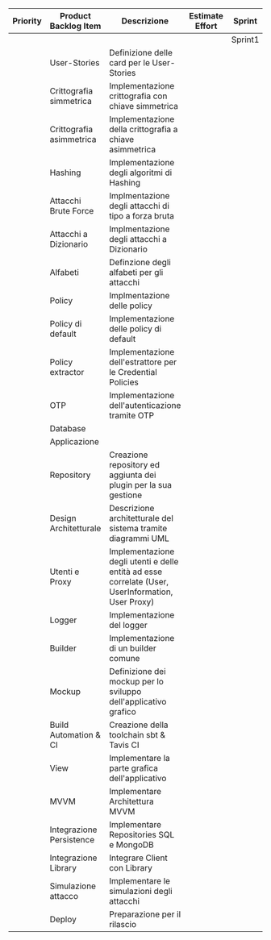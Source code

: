 | Priority | Product Backlog Item     | Descrizione                                                                                        | Estimate Effort | Sprint  |         |         |         |         |         |         |         |
|----------|--------------------------|----------------------------------------------------------------------------------------------------|:---------------:|---------|---------|---------|---------|---------|---------|---------|---------|
|          |                          |                                                                                                    |                 | Sprint1 | Sprint2 | Sprint3 | Sprint4 | Sprint5 | Sprint6 | Sprint7 | Sprint8 |
|          | User-Stories             | Definizione delle card per le User-Stories                                                         |                 |         |         |         |         |         |         |         |         |
|          | Crittografia simmetrica  | Implementazione crittografia con chiave simmetrica                                                 |                 |         |         |         |         |         |         |         |         |
|          | Crittografia asimmetrica | Implementazione della crittografia a chiave asimmetrica                                            |                 |         |         |         |         |         |         |         |         |
|          | Hashing                  | Implementazione degli algoritmi di Hashing                                                         |                 |         |         |         |         |         |         |         |         |
|          | Attacchi Brute Force     | Implmentazione degli attacchi di tipo a forza bruta                                                |                 |         |         |         |         |         |         |         |         |
|          | Attacchi a Dizionario    | Implmentazione degli attacchi a Dizionario                                                         |                 |         |         |         |         |         |         |         |         |
|          | Alfabeti                 | Definzione degli alfabeti per gli attacchi                                                         |                 |         |         |         |         |         |         |         |         |
|          | Policy                   | Implmentazione delle policy                                                                        |                 |         |         |         |         |         |         |         |         |
|          | Policy di default        | Implementazione delle policy di default                                                            |                 |         |         |         |         |         |         |         |         |
|          | Policy extractor         | Implementazione dell'estrattore per le Credential Policies                                         |                 |         |         |         |         |         |         |         |         |
|          | OTP                      | Implementazione dell'autenticazione tramite OTP                                                    |                 |         |         |         |         |         |         |         |         |
|          | Database                 |                                                                                                    |                 |         |         |         |         |         |         |         |         |
|          | Applicazione             |                                                                                                    |                 |         |         |         |         |         |         |         |         |
|          | Repository               | Creazione repository ed aggiunta dei plugin per la sua gestione                                    |                 |         |         |         |         |         |         |         |         |
|          | Design Architetturale    | Descrizione architetturale del sistema tramite diagrammi UML                                       |                 |         |         |         |         |         |         |         |         |
|          | Utenti e Proxy           | Implementazione degli utenti e delle entità ad esse correlate (User, UserInformation, User Proxy)  |                 |         |         |         |         |         |         |         |         |
|          | Logger                   | Implementazione del logger                                                                         |                 |         |         |         |         |         |         |         |         |
|          | Builder                  | Implementazione di un builder comune                                                               |                 |         |         |         |         |
|          | Mockup                   | Definizione dei mockup per lo sviluppo dell'applicativo grafico                                    |                 |         |         |         |         |         |         |         |         |
|          | Build Automation & CI    | Creazione della toolchain sbt & Tavis CI                                                           |                 |         |         |         |         |         |         |         |         |
|          | View                     | Implementare la parte grafica dell'applicativo                                                     |                 |         |         |         |         |         |         |         |         |
|          | MVVM                     | Implementare Architettura MVVM                                                                     |                 |         |         |         |         |         |         |         |         |
|          | Integrazione Persistence | Implementare Repositories SQL e MongoDB                                                            |                 |         |         |         |         |         |         |         |         |
|          | Integrazione Library     | Integrare Client con Library                                                                       |                 |         |         |         |         |         |         |         |         |
|          | Simulazione attacco      | Implementare le simulazioni degli attacchi                                                         |                 |         |         |         |         |         |         |         |         |
|          | Deploy                   | Preparazione per il rilascio                                                                       |                 |         |         |         |         |         |         |         |         |